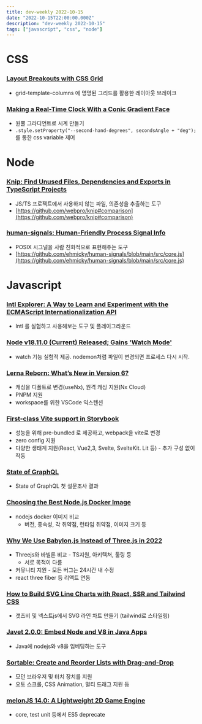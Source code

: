 ```yaml
---
title: dev-weekly 2022-10-15
date: "2022-10-15T22:00:00.000Z"
description: "dev-weekly 2022-10-15"
tags: ["javascript", "css", "node"]
---
```

# CSS

### **[Layout Breakouts with CSS Grid](https://ryanmulligan.dev/blog/layout-breakouts)**

- grid-template-columns 에 명명된 그리드를 활용한 레이아웃 브레이크

### **[Making a Real-Time Clock With a Conic Gradient Face](https://css-tricks.com/making-a-real-time-clock-with-a-conic-gradient-face)**

- 원뿔 그라디언트로 시계 만들기
- `.style.setProperty("--second-hand-degrees", secondsAngle + "deg");` 를 통한 css variable 제어

# Node

### **[Knip: Find Unused Files, Dependencies and Exports in TypeScript Projects](https://github.com/webpro/knip)**

- JS/TS 프로젝트에서 사용하지 않는 파일, 의존성을 추출하는 도구
- [https://github.com/webpro/knip#comparison](https://github.com/webpro/knip#comparison)

### **[human-signals: Human-Friendly Process Signal Info](https://github.com/ehmicky/human-signals)**

- POSIX 시그널을 사람 친화적으로 표현해주는 도구
- [https://github.com/ehmicky/human-signals/blob/main/src/core.js](https://github.com/ehmicky/human-signals/blob/main/src/core.js)

# Javascript

### **[Intl Explorer: A Way to Learn and Experiment with the ECMAScript Internationalization API](https://www.intl-explorer.com/?locale=ko)**

- Intl 를 실험하고 사용해보는 도구 및 플레이그라운드

### **[Node v18.11.0 (Current) Released; Gains 'Watch Mode'](https://nodejs.org/en/blog/release/v18.11.0/)**

- watch 기능 실험적 제공. nodemon처럼 파일이 변경되면 프로세스 다시 시작.

### **[Lerna Reborn: What’s New in Version 6?](https://blog.nrwl.io/lerna-reborn-whats-new-in-v6-10aec6e9091c)**

- 캐싱을 디폴트로 변경(useNx), 원격 캐싱 지원(Nx Cloud)
- PNPM 지원
- workspace를 위한 VSCode 익스텐션

### ****[First-class Vite support in Storybook](https://storybook.js.org/blog/first-class-vite-support-in-storybook/)****

- 성능을 위해 pre-bundled 로 제공하고, webpack을 vite로 변경
- zero config 지원
- 다양한 생태계 지원(React, Vue2,3, Svelte, SvelteKit. Lit 등) - 추가 구성 없이 작동

### [State of GraphQL](https://2022.stateofgraphql.com/ko-KR/)

- State of GraphQL 첫 설문조사 결과

### **[Choosing the Best Node.js Docker Image](https://snyk.io/blog/choosing-the-best-node-js-docker-image/)**

- nodejs docker 이미지 비교
    - 버전, 종속성, 각 취약점, 런타임 취약점, 이미지 크기 등

### **[Why We Use Babylon.js Instead of Three.js in 2022](https://www.spotvirtual.com/blog/why-we-use-babylonjs-instead-of-threejs-in-2022)**

- Threejs와 바빌론 비교 - TS지원, 아키텍쳐, 툴링 등
    - 서로 목적이 다름
- 커뮤니티 지원 - 모든 버그는 24시간 내 수정
- react three fiber 등 리액트 연동

### **[How to Build SVG Line Charts with React, SSR and Tailwind CSS](https://thenewstack.io/how-to-build-svg-line-charts-with-react-ssr-and-tailwind-css/)**

- 갯츠비 및 넥스트js에서 SVG 라인 차트 만들기 (tailwind로 스타일링)

### **[Javet 2.0.0: Embed Node and V8 in Java Apps](https://www.caoccao.com/Javet/)**

- Java에 nodejs와 v8을 임베딩하는 도구

### **[Sortable: Create and Reorder Lists with Drag-and-Drop](http://sortablejs.github.io/Sortable/)**

- 모던 브라우저 및 터치 장치를 지원
- 오토 스크롤, CSS Animation, 멀티 드래그 지원 등

### **[melonJS 14.0: A Lightweight 2D Game Engine](https://github.com/melonjs/melonJS/releases)**

- core, test unit 등에서 ES5 deprecate